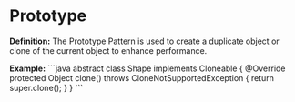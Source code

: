 # Prototype
**Definition:** The Prototype Pattern is used to create a duplicate object or clone of the current object to enhance performance.

**Example:**
\`\`\`java
abstract class Shape implements Cloneable {
    @Override
    protected Object clone() throws CloneNotSupportedException {
        return super.clone();
    }
}
\`\`\`

